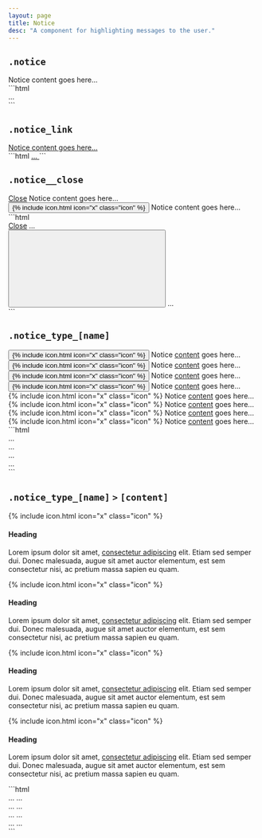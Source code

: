 ```yaml
---
layout: page
title: Notice
desc: "A component for highlighting messages to the user."
---
```


## `.notice`

<div class="demo grid grid_md">
  <div class="grid__item">
  <div class="demo__render">
    <div class="notice">
      Notice content goes here...
    </div>
  </div>
  </div>
  <div class="grid__item size_6">
  <div class="demo__code" markdown="1">
```html
<div class="notice">
  ...
</div>
```
  </div>
  </div>
</div>

## `.notice_link`

<div class="demo grid grid_md">
  <div class="grid__item">
  <div class="demo__render">
    <a href="#" class="notice notice_link">
      Notice content goes here...
    </a>
  </div>
  </div>
  <div class="grid__item size_6">
  <div class="demo__code" markdown="1">
```html
<a href="#" class="notice notice_link">
  ...
</a>
```
  </div>
  </div>
</div>

## `.notice__close`

<div class="demo grid grid_md">
  <div class="grid__item">
  <div class="demo__render type">
    <div class="notice" data-dismissible>
      <span class="notice__close" data-dismiss>
        <a href="#" class="link">Close</a>
      </span>
      Notice content goes here...
    </div>
    <div class="notice" data-dismissible>
      <button class="notice__close icon-action" data-dismiss>
      {% include icon.html icon="x" class="icon" %}
      </button>
      Notice content goes here...
    </div>
  </div>
  </div>
  <div class="grid__item size_6">
  <div class="demo__code" markdown="1">
```html
<div class="notice" data-dismissible>
  <span class="notice__close" data-dismiss>
    <a href="#" class="link">Close</a>
  </span>
  ...
</div>

<div class="notice" data-dismissible>
  <button class="notice__close icon-action" data-dismiss>
    <svg role="img" class="icon">
      <use xlink:href="#x"></use>
    </svg>
  </button>
  ...
</div>
```
  </div>
  </div>
</div>

## `.notice_type_[name]`

<div class="demo grid grid_md">
  <div class="grid__item">
  <div class="demo__render spacing type">
    <div class="notice notice_type_primary" data-dismissible>
      <button class="notice__close icon-action" data-dismiss>
      {% include icon.html icon="x" class="icon" %}
      </button>
      Notice <a href="#">content</a> goes here...
    </div>
    <div class="notice notice_type_secondary" data-dismissible>
      <button class="notice__close icon-action" data-dismiss>
      {% include icon.html icon="x" class="icon" %}
      </button>
      Notice <a href="#">content</a> goes here...
    </div>
    <div class="notice notice_type_accent" data-dismissible>
      <button class="notice__close icon-action" data-dismiss>
      {% include icon.html icon="x" class="icon" %}
      </button>
      Notice <a href="#">content</a> goes here...
    </div>
    <div class="notice notice_type_dark" data-dismissible>
      <button class="notice__close icon-action icon-action_color_light" data-dismiss>
      {% include icon.html icon="x" class="icon" %}
      </button>
      Notice <a href="#">content</a> goes here...
    </div>
    <div class="notice notice_type_info" data-dismissible>
      <span class="notice__close" data-dismiss>
      {% include icon.html icon="x" class="icon" %}
      </span>
      Notice <a href="#">content</a> goes here...
    </div>
    <div class="notice notice_type_success" data-dismissible>
      <span class="notice__close" data-dismiss>
      {% include icon.html icon="x" class="icon" %}
      </span>
      Notice <a href="#">content</a> goes here...
    </div>
    <div class="notice notice_type_caution" data-dismissible>
      <span class="notice__close" data-dismiss>
      {% include icon.html icon="x" class="icon" %}
      </span>
      Notice <a href="#">content</a> goes here...
    </div>
    <div class="notice notice_type_danger" data-dismissible>
      <span class="notice__close" data-dismiss>
      {% include icon.html icon="x" class="icon" %}
      </span>
      Notice <a href="#">content</a> goes here...
    </div>
  </div>
  </div>
  <div class="grid__item size_6">
  <div class="demo__code" markdown="1">
```html
<div class="notice notice_type_info">
  ...
</div>

<div class="notice notice_type_success">
  ...
</div>

<div class="notice notice_type_caution">
  ...
</div>

<div class="notice notice_type_danger">
  ...
</div>
```
  </div>
  </div>
</div>

## `.notice_type_[name]` `>` `[content]`

<div class="demo grid grid_md">
  <div class="grid__item">
  <div class="demo__render type">
    <div class="notice notice_type_info" data-dismissible>
      <span class="notice__close" data-dismiss>
      {% include icon.html icon="x" class="icon" %}
      </span>
      <h4>Heading</h4>
      <p>Lorem ipsum dolor sit amet, <a href="#">consectetur adipiscing</a> elit. Etiam sed semper dui. Donec malesuada, augue sit amet auctor elementum, est sem consectetur nisi, ac pretium massa sapien eu quam.</p>
    </div>
    <div class="notice notice_type_success" data-dismissible>
      <span class="notice__close" data-dismiss>
      {% include icon.html icon="x" class="icon" %}
      </span>
      <h4>Heading</h4>
      <p>Lorem ipsum dolor sit amet, <a href="#">consectetur adipiscing</a> elit. Etiam sed semper dui. Donec malesuada, augue sit amet auctor elementum, est sem consectetur nisi, ac pretium massa sapien eu quam.</p>
    </div>
    <div class="notice notice_type_caution" data-dismissible>
      <span class="notice__close" data-dismiss>
      {% include icon.html icon="x" class="icon" %}
      </span>
      <h4>Heading</h4>
      <p>Lorem ipsum dolor sit amet, <a href="#">consectetur adipiscing</a> elit. Etiam sed semper dui. Donec malesuada, augue sit amet auctor elementum, est sem consectetur nisi, ac pretium massa sapien eu quam.</p>
    </div>
    <div class="notice notice_type_danger" data-dismissible>
      <span class="notice__close" data-dismiss>
      {% include icon.html icon="x" class="icon" %}
      </span>
      <h4>Heading</h4>
      <p>Lorem ipsum dolor sit amet, <a href="#">consectetur adipiscing</a> elit. Etiam sed semper dui. Donec malesuada, augue sit amet auctor elementum, est sem consectetur nisi, ac pretium massa sapien eu quam.</p>
    </div>
  </div>
  </div>
  <div class="grid__item size_6">
  <div class="demo__code" markdown="1">
```html
<div class="notice notice_type_info" data-dismissible>
  <span class="notice__close" data-dismiss>
    ...
  </span>
    ...
</div>

<div class="notice notice_type_success" data-dismissible>
  <span class="notice__close" data-dismiss>
    ...
  </span>
    ...
</div>

<div class="notice notice_type_caution" data-dismissible>
  <span class="notice__close" data-dismiss>
    ...
  </span>
    ...
</div>

<div class="notice notice_type_danger" data-dismissible>
  <span class="notice__close" data-dismiss>
    ...
  </span>
    ...
</div>
```
  </div>
  </div>
</div>

